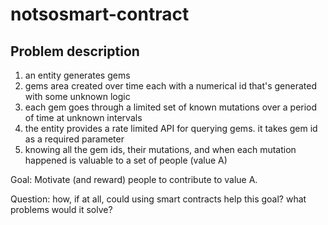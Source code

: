 # notsosmart-contract


## Problem description

1. an entity generates gems 
2. gems area created over time each with a numerical id that's generated with some unknown logic
3. each gem goes through a limited set of known mutations over a period of time at unknown intervals
4. the entity provides a rate limited API for querying gems. it takes gem id as a required parameter
5. knowing all the gem ids, their mutations, and when each mutation happened is valuable to a set of people (value A)

Goal: Motivate (and reward) people to contribute to value A.

Question: how, if at all, could using smart contracts help this goal? what problems would it solve?
